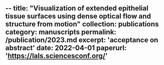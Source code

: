 --
title: "Visualization of extended epithelial tissue surfaces using dense optical flow and structure from motion"
collection: publications
category: manuscripts
permalink: /publication/2023.md
excerpt: 'acceptance on abstract'
date: 2022-04-01
paperurl: 'https://lals.sciencesconf.org/' 
---
